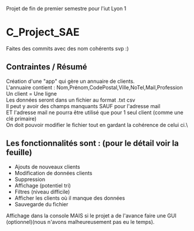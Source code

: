 Projet de fin de premier semestre pour l'iut Lyon 1

# C_Project_SAE

Faites des commits avec des nom cohérents svp :)

## Contraintes / Résumé

Création d'une "app" qui gère un annuaire de clients.\
L'annuaire contient : Nom,Prénom,CodePostal,Ville,NoTel,Mail,Profession\
Un client  = Une ligne\
Les données seront dans un fichier au format .txt csv\
Il peut y avoir des champs manquants SAUF pour l'adresse mail\
ET l'adresse mail ne pourra être utilisé que pour 1 seul client (comme une clé primaire)\
On doit pouvoir modifier le fichier tout en gardant la cohérence de celui ci.\

## Les fonctionnalités sont : (pour le détail voir la feuille)

- Ajouts de nouveaux clients
- Modification de données clients
- Suppression
- Affichage (potentiel tri)
- Filtres (niveau difficile)
- Afficher les clients où il manque des données
- Sauvegarde du fichier

Affichage dans la console MAIS si le projet a de l'avance faire une GUI (optionnel)(nous n'avons malheureusement pas eu le temps).
